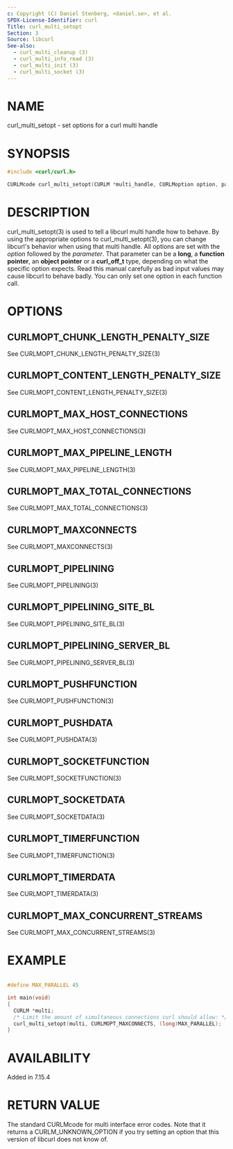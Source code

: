 ```yaml
---
c: Copyright (C) Daniel Stenberg, <daniel.se>, et al.
SPDX-License-Identifier: curl
Title: curl_multi_setopt
Section: 3
Source: libcurl
See-also:
  - curl_multi_cleanup (3)
  - curl_multi_info_read (3)
  - curl_multi_init (3)
  - curl_multi_socket (3)
---
```


# NAME

curl_multi_setopt - set options for a curl multi handle

# SYNOPSIS

~~~c
#include <curl/curl.h>

CURLMcode curl_multi_setopt(CURLM *multi_handle, CURLMoption option, parameter);
~~~

# DESCRIPTION

curl_multi_setopt(3) is used to tell a libcurl multi handle how to
behave. By using the appropriate options to curl_multi_setopt(3), you
can change libcurl's behavior when using that multi handle. All options are
set with the *option* followed by the *parameter*. That parameter can
be a **long**, a **function pointer**, an **object pointer** or a
**curl_off_t** type, depending on what the specific option expects. Read
this manual carefully as bad input values may cause libcurl to behave
badly. You can only set one option in each function call.

# OPTIONS

## CURLMOPT_CHUNK_LENGTH_PENALTY_SIZE

See CURLMOPT_CHUNK_LENGTH_PENALTY_SIZE(3)

## CURLMOPT_CONTENT_LENGTH_PENALTY_SIZE

See CURLMOPT_CONTENT_LENGTH_PENALTY_SIZE(3)

## CURLMOPT_MAX_HOST_CONNECTIONS

See CURLMOPT_MAX_HOST_CONNECTIONS(3)

## CURLMOPT_MAX_PIPELINE_LENGTH

See CURLMOPT_MAX_PIPELINE_LENGTH(3)

## CURLMOPT_MAX_TOTAL_CONNECTIONS

See CURLMOPT_MAX_TOTAL_CONNECTIONS(3)

## CURLMOPT_MAXCONNECTS

See CURLMOPT_MAXCONNECTS(3)

## CURLMOPT_PIPELINING

See CURLMOPT_PIPELINING(3)

## CURLMOPT_PIPELINING_SITE_BL

See CURLMOPT_PIPELINING_SITE_BL(3)

## CURLMOPT_PIPELINING_SERVER_BL

See CURLMOPT_PIPELINING_SERVER_BL(3)

## CURLMOPT_PUSHFUNCTION

See CURLMOPT_PUSHFUNCTION(3)

## CURLMOPT_PUSHDATA

See CURLMOPT_PUSHDATA(3)

## CURLMOPT_SOCKETFUNCTION

See CURLMOPT_SOCKETFUNCTION(3)

## CURLMOPT_SOCKETDATA

See CURLMOPT_SOCKETDATA(3)

## CURLMOPT_TIMERFUNCTION

See CURLMOPT_TIMERFUNCTION(3)

## CURLMOPT_TIMERDATA

See CURLMOPT_TIMERDATA(3)

## CURLMOPT_MAX_CONCURRENT_STREAMS

See CURLMOPT_MAX_CONCURRENT_STREAMS(3)

# EXAMPLE

~~~c

#define MAX_PARALLEL 45

int main(void)
{
  CURLM *multi;
  /* Limit the amount of simultaneous connections curl should allow: */
  curl_multi_setopt(multi, CURLMOPT_MAXCONNECTS, (long)MAX_PARALLEL);
}
~~~

# AVAILABILITY

Added in 7.15.4

# RETURN VALUE

The standard CURLMcode for multi interface error codes. Note that it returns a
CURLM_UNKNOWN_OPTION if you try setting an option that this version of libcurl
does not know of.

